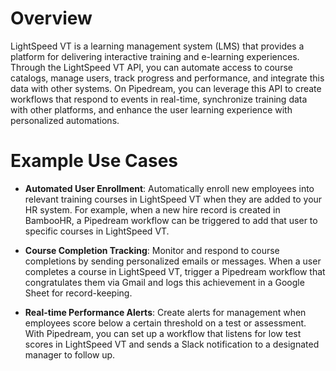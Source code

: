 # Overview

LightSpeed VT is a learning management system (LMS) that provides a platform for delivering interactive training and e-learning experiences. Through the LightSpeed VT API, you can automate access to course catalogs, manage users, track progress and performance, and integrate this data with other systems. On Pipedream, you can leverage this API to create workflows that respond to events in real-time, synchronize training data with other platforms, and enhance the user learning experience with personalized automations.

# Example Use Cases

- **Automated User Enrollment**: Automatically enroll new employees into relevant training courses in LightSpeed VT when they are added to your HR system. For example, when a new hire record is created in BambooHR, a Pipedream workflow can be triggered to add that user to specific courses in LightSpeed VT.

- **Course Completion Tracking**: Monitor and respond to course completions by sending personalized emails or messages. When a user completes a course in LightSpeed VT, trigger a Pipedream workflow that congratulates them via Gmail and logs this achievement in a Google Sheet for record-keeping.

- **Real-time Performance Alerts**: Create alerts for management when employees score below a certain threshold on a test or assessment. With Pipedream, you can set up a workflow that listens for low test scores in LightSpeed VT and sends a Slack notification to a designated manager to follow up.
